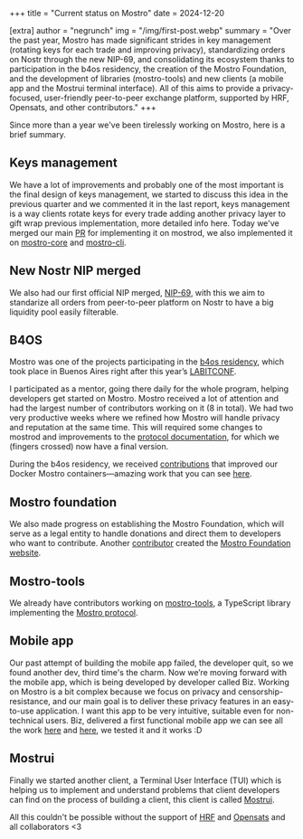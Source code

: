 +++
title = "Current status on Mostro"
date = 2024-12-20

[extra]
author = "negrunch"
img = "/img/first-post.webp"
summary = "Over the past year, Mostro has made significant strides in key management (rotating keys for each trade and improving privacy), standardizing orders on Nostr through the new NIP-69, and consolidating its ecosystem thanks to participation in the b4os residency, the creation of the Mostro Foundation, and the development of libraries (mostro-tools) and new clients (a mobile app and the Mostrui terminal interface). All of this aims to provide a privacy-focused, user-friendly peer-to-peer exchange platform, supported by HRF, Opensats, and other contributors."
+++

Since more than a year we've been tirelessly working on Mostro, here is a brief summary.

## Keys management

We have a lot of improvements and probably one of the most important is the final design of keys management, we started to discuss this idea in the previous quarter and we commented it in the last report, keys management is a way clients rotate keys for every trade adding another privacy layer to gift wrap previous implementation, more detailed info here. Today we've merged our main [PR](https://github.com/MostroP2P/mostro/pull/398) for implementing it on mostrod, we also implemented it on [mostro-core](https://github.com/MostroP2P/mostro-core/pull/67/files) and [mostro-cli](https://github.com/MostroP2P/mostro-cli/pull/89).

## New Nostr NIP merged

We also had our first official NIP merged, [NIP-69](https://github.com/nostr-protocol/nips/blob/master/69.md), with this we aim to standarize all orders from peer-to-peer platform on Nostr to have a big liquidity pool easily filterable.

## B4OS

Mostro was one of the projects participating in the [b4os residency](https://www.libreriadesatoshi.com/b4os), which took place in Buenos Aires right after this year’s [LABITCONF](https://www.labitconf.com/).

I participated as a mentor, going there daily for the whole program, helping developers get started on Mostro. Mostro received a lot of attention and had the largest number of contributors working on it (8 in total). We had two very productive weeks where we refined how Mostro will handle privacy and reputation at the same time. This will required some changes to mostrod and improvements to the [protocol documentation](https://mostro.network/protocol/), for which we (fingers crossed) now have a final version.

During the b4os residency, we received [contributions](https://github.com/MostroP2P/mostro-regtest/pull/2) that improved our Docker Mostro containers—amazing work that you can see [here](https://github.com/MostroP2P/mostro-regtest).

## Mostro foundation

We also made progress on establishing the Mostro Foundation, which will serve as a legal entity to handle donations and direct them to developers who want to contribute. Another [contributor](https://github.com/MostroP2P/mostro-foundation-website) created the [Mostro Foundation website](https://mostro.foundation/).

## Mostro-tools

We already have contributors working on [mostro-tools](https://github.com/MostroP2P/mostro-tools), a TypeScript library implementing the [Mostro protocol](https://mostro.network/protocol/).

## Mobile app

Our past attempt of building the mobile app failed, the developer quit, so we found another dev, third time's the charm. Now we’re moving forward with the mobile app, which is being developed by developer called Biz. Working on Mostro is a bit complex because we focus on privacy and censorship-resistance, and our main goal is to deliver these privacy features in an easy-to-use application. I want this app to be very intuitive, suitable even for non-technical users. Biz, delivered a first functional mobile app we can see all the work [here](https://github.com/MostroP2P/mobile/pull/31) and [here](https://github.com/MostroP2P/mobile/pull/33), we tested it and it works :D

## Mostrui

Finally we started another client, a Terminal User Interface (TUI) which is helping us to implement and understand problems that client developers can find on the process of building a client, this client is called [Mostrui](https://github.com/MostroP2P/mostrui).

All this couldn't be possible without the support of [HRF](https://hrf.org/) and [Opensats](https://opensats.org/) and all collaborators <3
